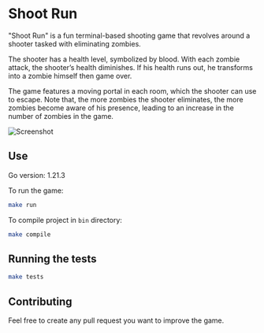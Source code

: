 # Shoot Run

"Shoot Run" is a fun terminal-based shooting game that revolves around a shooter tasked with eliminating zombies.

The shooter has a health level, symbolized by blood. With each zombie attack, the shooter’s health diminishes. If his health runs out, he transforms into a zombie himself then game over.

The game features a moving portal in each room, which the shooter can use to escape. Note that, the more zombies the shooter eliminates, the more zombies become aware of his presence, leading to an increase in the number of zombies in the game.

![Screenshot](https://i.imgur.com/dHRmrh1.gif)

## Use

Go version: 1.21.3

To run the game:
```bash
make run
```

To compile project in `bin` directory:
```bash
make compile
```

## Running the tests
```bash
make tests
```

## Contributing
Feel free to create any pull request you want to improve the game.
